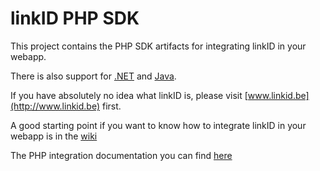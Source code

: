 linkID PHP SDK
===============

This project contains the PHP SDK artifacts for integrating linkID in your webapp.

There is also support for [.NET](https://github.com/link-nv/linkid-sdk-dotnet) and [Java](https://github.com/link-nv/linkid-sdk).

If you have absolutely no idea what linkID is, please visit [www.linkid.be](http://www.linkid.be) first.

A good starting point if you want to know how to integrate linkID in your webapp is in the [wiki](https://github.com/link-nv/linkid-sdk/wiki)

The PHP integration documentation you can find [here](https://github.com/link-nv/linkid-sdk/blob/master/docs/sdk-manual-php.md	)